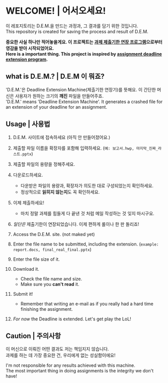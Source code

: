 # WELCOME! | 어서오세요!
이 레포지토리는 D.E.M.을 만드는 과정과, 그 결과를 담기 위한 것입니다.  
This repository is created for saving the process and result of D.E.M.  
  
**중요한 사실 하나만 적어놓을게요. 이 프로젝트는 [과제 제출기한 연장 프로그램](http://homework.lkl.kr/)으로부터 영감을 받아 시작되었어요.**  
**Here is a important thing. This project is inspired by [assignment deadline extension program](http://homework.lkl.kr/).**

## what is D.E.M.? | D.E.M 이 뭐죠?
'D.E.M.'은 Deadline Extension Machine(제출기한 연장기)를 뜻해요. 이 간단한 머신은 사용자가 원하는 크기의 **깨진** 파일을 만들어주죠.  
'D.E.M.' means 'Deadline Extension Machine'. It generates a crashed file for an extension of your deadline for an assignment.

## Usage | 사용법
1. D.E.M. 사이트에 접속하세요 (아직 안 만들어졌어요.)
1. 제출할 파일 이름을 확장자를 포함해 입력하세요. (`예: 보고서.hwp, 마지막_진짜_라스트.pptx`)
1. 제출할 파일의 용량을 정해주세요.
1. 다운로드하세요.
    - 다운받은 파일의 용량과, 확장자가 의도한 대로 구성되었는지 확인하세요.
    - 정상적으로 **읽히지 않는지**도 꼭 확인하세요.
1. 이제 제출하세요!
    - 마치 정말 과제를 힘들게 다 끝낸 것 처럼 메일 작성하는 것 잊지 마시구요.
1. *일단은* 제출기한이 연장되었습니다. 이제 편하게 롤이나 한 판 돌리죠!
  
1. Access the D.E.M. site. (not maked yet)
1. Enter the file name to be submitted, including the extension. (`example: report.docs, final_real_final.pptx`)
1. Enter the file size of it.
1. Download it.
    - Check the file name and size.
    - Make sure you **can't read** it.
1. Submit it!
    - Remember that writing an e-mail as if you really had a hard time finishing the assignment.
1. *For now* the Deadline is extended. Let's get play the LoL! 

## Caution | 주의사항
이 머신으로 이뤄진 어떤 결과도 저는 책임지지 않습니다.  
과제를 하는 데 가장 중요한 건, 우리에게 없는 성실함이에요!  
  
I'm not responsible for any results achieved with this machine.  
The most important thing in doing assignments is the integrity we don't have!

